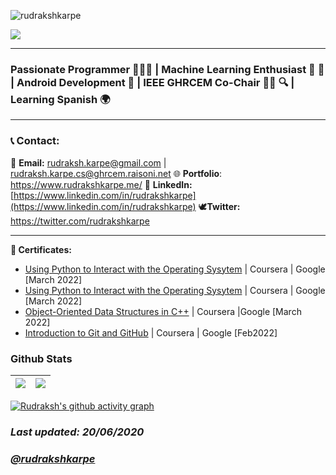 
 <p align="left"> <img src="https://komarev.com/ghpvc/?username=rudrakshkarpe" alt="rudrakshkarpe" /> </p> 

<!-- <img src="https://i.imgur.com/hLwUjJU.png"> -->
<img src="https://media-exp1.licdn.com/dms/image/C4D16AQGBnDChHc4Axg/profile-displaybackgroundimage-shrink_200_800/0/1655618270950?e=1661385600&v=beta&t=El9kvcmyRbGR5OXoH86ICTfjIMqXqOHTtL8uyX6tB5k" class = "center">

---
### Passionate Programmer 🌈🧑‍💻 | Machine Learning Enthusiast 🦿 🧠 | Android Development 📲 | IEEE GHRCEM Co-Chair 🧑‍💼 🔍 | Learning Spanish 🌍
---
### 📞 Contact:

📧 **Email:** rudraksh.karpe@gmail.com | rudraksh.karpe.cs@ghrcem.raisoni.net
🌐 **Portfolio**: https://www.rudrakshkarpe.me/
👔 **LinkedIn:** [https://www.linkedin.com/in/rudrakshkarpe](https://www.linkedin.com/in/rudrakshkarpe)
🕊️**Twitter:** https://twitter.com/rudrakshkarpe


---
****📜 Certificates:****

- [Using Python to Interact with the Operating Sysytem](https://www.coursera.org/account/accomplishments/certificate/EMYBHETMEHVG) | Coursera | Google [March 2022]
- [Using Python to Interact with the Operating Sysytem](https://www.coursera.org/account/accomplishments/certificate/EMYBHETMEHVG) | Coursera | Google [March 2022]
- [Object-Oriented Data Structures in C++](https://www.coursera.org/account/accomplishments/certificate/N3PAJYYSWQJP) | Coursera |Google [March 2022]
- [Introduction to Git and GitHub](https://www.coursera.org/account/accomplishments/certificate/DNVTZ2K7UWZJ) | Coursera | Google [Feb2022]

### Github Stats

| <img src="https://github-readme-stats.vercel.app/api?username=rudrakshkarpe&&show_icons=true&count_private=true&theme=github_dark">|<img src="https://github-readme-streak-stats.herokuapp.com/?user=rudrakshkarpe&theme=blueberry_duo"/> |
| ------------| ------------- |

[![Rudraksh's github activity graph](https://activity-graph.herokuapp.com/graph?username=rudrakshkarpe&theme=react-dark	)](https://github.com/ashutosh00710/github-readme-activity-graph)

### _Last updated: 20/06/2020_

### _[@rudrakshkarpe](https://www.github.com/rudrakshkarpe)_

 

  

